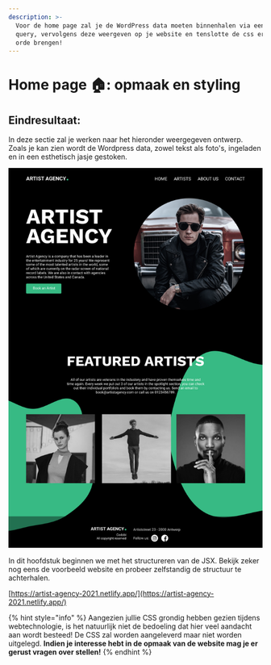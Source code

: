 ```yaml
---
description: >-
  Voor de home page zal je de WordPress data moeten binnenhalen via een page
  query, vervolgens deze weergeven op je website en tenslotte de css ervan in
  orde brengen!
---
```


# Home page 🏠: opmaak en styling

## Eindresultaat:

In deze sectie zal je werken naar het hieronder weergegeven ontwerp. Zoals je kan zien wordt de Wordpress data, zowel tekst als foto's, ingeladen en in een esthetisch jasje gestoken.

![Home page](../../.gitbook/assets/home.jpg)

In dit hoofdstuk beginnen we met het structureren van de JSX. Bekijk zeker nog eens de voorbeeld website en probeer zelfstandig de structuur te achterhalen.&#x20;

&#x20;[https://artist-agency-2021.netlify.app/](https://artist-agency-2021.netlify.app/)

{% hint style="info" %}
Aangezien jullie CSS grondig hebben gezien tijdens webtechnologie, is het natuurlijk niet de bedoeling dat hier veel aandacht aan wordt besteed! De CSS zal worden aangeleverd maar niet worden uitgelegd. **Indien je interesse hebt in de opmaak van de website mag je er gerust vragen over stellen!**
{% endhint %}
